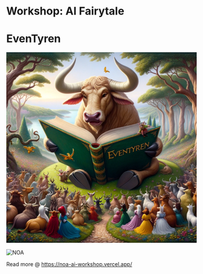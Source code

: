 # Workshop: AI Fairytale
# EvenTyren

![Eventyren](./eventyren.webp)

![NOA](https://www.sympa.com/hubfs/Noa%20logo%20grey.png)

Read more @
https://noa-ai-workshop.vercel.app/
